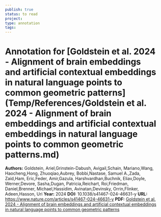 ```yaml
---
publish: true
status: to read
project:
type: annotation
tags:
---
```

# Annotation for [Goldstein et al. 2024 - Alignment of brain embeddings and artificial contextual embeddings in natural language points to common geometric patterns](Temp/References/Goldstein et al. 2024 - Alignment of brain embeddings and artificial contextual embeddings in natural language points to common geometric patterns.md)

**Authors:** Goldstein, Ariel,Grinstein-Dabush, Avigail,Schain, Mariano,Wang, Haocheng,Hong, Zhuoqiao,Aubrey, Bobbi,Nastase, Samuel A.,Zada, Zaid,Ham, Eric,Feder, Amir,Gazula, Harshvardhan,Buchnik, Eliav,Doyle, Werner,Devore, Sasha,Dugan, Patricia,Reichart, Roi,Friedman, Daniel,Brenner, Michael,Hassidim, Avinatan,Devinsky, Orrin,Flinker, Adeen,Hasson, Uri
**Year:** 2024
**DOI:** 10.1038/s41467-024-46631-y
**URL:** https://www.nature.com/articles/s41467-024-46631-y
**PDF:** [Goldstein et al. 2024 - Alignment of brain embeddings and artificial contextual embeddings in natural language points to common geometric patterns](Papers/PDFs/Goldstein%20et%20al.%202024%20-%20Alignment%20of%20brain%20embeddings%20and%20artificial%20contextual%20embeddings%20in%20natural%20language%20points%20to%20common%20geometric%20patterns.pdf)
